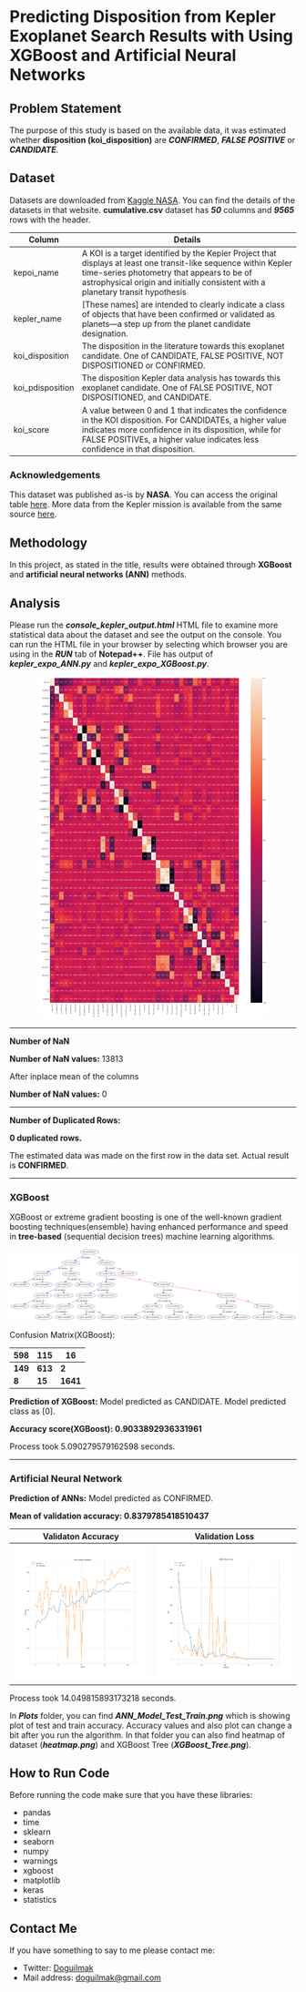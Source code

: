 
# Predicting Disposition from Kepler Exoplanet Search Results with Using XGBoost and Artificial Neural Networks 

## Problem Statement

The purpose of this study is based on the available data, it was estimated whether **disposition (koi_disposition)** are ***CONFIRMED***, ***FALSE POSITIVE*** or ***CANDIDATE***. 

## Dataset

Datasets are downloaded from [Kaggle NASA](https://www.kaggle.com/nasa/kepler-exoplanet-search-results). You can find the details of the datasets in that website. **cumulative.csv** dataset has ***50*** columns and ***9565*** rows with the header.

| Column | Details |
|--|--|
| kepoi_name  | A KOI is a target identified by the Kepler Project that displays at least one transit-like sequence within Kepler time-series photometry that appears to be of astrophysical origin and initially consistent with a planetary transit hypothesis |
| kepler_name | [These names] are intended to clearly indicate a class of objects that have been confirmed or validated as planets—a step up from the planet candidate designation. |
| koi_disposition | The disposition in the literature towards this exoplanet candidate. One of CANDIDATE, FALSE POSITIVE, NOT DISPOSITIONED or CONFIRMED. |
| koi_pdisposition | The disposition Kepler data analysis has towards this exoplanet candidate. One of FALSE POSITIVE, NOT DISPOSITIONED, and CANDIDATE. |
| koi_score | A value between 0 and 1 that indicates the confidence in the KOI disposition. For CANDIDATEs, a higher value indicates more confidence in its disposition, while for FALSE POSITIVEs, a higher value indicates less confidence in that disposition. |

### Acknowledgements

This dataset was published as-is by **NASA**. You can access the original table  [here](https://exoplanetarchive.ipac.caltech.edu/cgi-bin/TblView/nph-tblView?app=ExoTbls&config=koi). More data from the Kepler mission is available from the same source  [here](https://exoplanetarchive.ipac.caltech.edu/docs/data.html).


## Methodology

In this project, as stated in the title, results were obtained through **XGBoost** and **artificial neural networks (ANN)** methods. 

## Analysis

Please run the ***console_kepler_output.html*** HTML file to examine more statistical data about the dataset and see the output on the console. You can run the HTML file in your browser by selecting which browser you are using in the ***RUN*** tab of **Notepad++**. File has output of ***kepler_expo_ANN.py*** and ***kepler_expo_XGBoost.py***.

<p align="center">
    <img width="400" height="600" src="Plots/heatmap.png"> 
</p>

---

**Number of NaN**

**Number of NaN values:**   13813  

After inplace mean of the columns 

**Number of NaN values:**   0

---

 **Number of Duplicated Rows:**

**0 duplicated rows.**

The estimated data was made on the first row in the data set. Actual result is **CONFIRMED**.

---

### XGBoost

XGBoost or extreme gradient boosting is one of the well-known gradient boosting techniques(ensemble) having enhanced performance and speed in **tree-based** (sequential decision trees) machine learning algorithms.

<p align="center">
    <img src="Plots/XGBoost_Tree.png"> 
</p>

Confusion Matrix(XGBoost):

| 598 | 115 | 16 |
|--|--|--|
| **149** | **613** | **2** |
| **8** | **15** | **1641** |

**Prediction of XGBoost:**
Model predicted as CANDIDATE.
Model predicted class as [0].

**Accuracy score(XGBoost): 0.9033892936331961**

Process took 5.090279579162598 seconds.

---

### Artificial Neural Network

**Prediction of ANNs:**
Model predicted as CONFIRMED.

**Mean of validation accuracy: 0.8379785418510437**

| Validaton Accuracy | Validation Loss |
|--|--|
| ![val_acc](Plots/model_acc.png) | ![val_loss](Plots/model_loss.png) |

Process took 14.049815893173218 seconds.

In ***Plots*** folder, you can find ***ANN_Model_Test_Train.png***  which is showing plot of test and train accuracy. Accuracy values and also plot can change a bit after you run the algorithm. In that folder you can also find heatmap of dataset (***heatmap.png***) and XGBoost Tree (***XGBoost_Tree.png***).

## How to Run Code

Before running the code make sure that you have these libraries:

 - pandas 
 - time
 - sklearn
 - seaborn
 - numpy
 - warnings
 - xgboost
 - matplotlib
 - keras
 - statistics
    
## Contact Me

If you have something to say to me please contact me: 

 - Twitter: [Doguilmak](https://twitter.com/Doguilmak) 
 - Mail address: doguilmak@gmail.com
 

